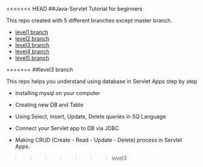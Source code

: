 <<<<<<< HEAD
##Java-Servlet Tutorial for beginners

This repo created with 5 different branches except master branch.

 - [level1 branch](https://github.com/okulbilisim/Java-Servlet/tree/level1)
 - [level2 branch](https://github.com/okulbilisim/Java-Servlet/tree/level2)
 - [level3 branch](https://github.com/okulbilisim/Java-Servlet/tree/level3)
 - [level4 branch](https://github.com/okulbilisim/Java-Servlet/tree/level4)
 - [level5 branch](https://github.com/okulbilisim/Java-Servlet/tree/level5)

 

=======
##level3 branch

This repo helps you understand using database in Servlet Apps step by step

 - Installing mysql on your computer

 - Creating new DB and Table

 - Using Select, Insert, Update, Delete queries in SQ Language

 - Connect your Servlet app to DB via JDBC

 - Making CRUD (Create - Read - Update - Delete) process in Servlet Apps.
>>>>>>> level3
